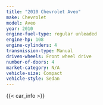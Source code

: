 ```yaml
---
title: "2010 Chevrolet Aveo"
make: Chevrolet
model: Aveo
year: 2010
engine-fuel-type: regular unleaded
engine-hp: 108
engine-cylinders: 4
transmission-type: Manual
driven-wheels: Front wheel drive
number-of-doors: 4
market-category: N/A
vehicle-size: Compact
vehicle-style: Sedan
---
```


{{< car_info >}}
